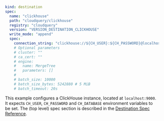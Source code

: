 ```yaml copy
kind: destination
spec:
  name: "clickhouse"
  path: "cloudquery/clickhouse"
  registry: "cloudquery"
  version: "VERSION_DESTINATION_CLICKHOUSE"
  write_mode: "append"
  spec:
    connection_string: "clickhouse://${CH_USER}:${CH_PASSWORD}@localhost:9000/${CH_DATABASE}"
    # Optional parameters
    # cluster: ""
    # ca_cert: ""
    # engine:
    #   name: MergeTree
    #   parameters: []
    #
    # batch_size: 10000
    # batch_size_bytes: 5242880 # 5 MiB
    # batch_timeout: 20s
```

This example configures a ClickHouse instance, located at `localhost:9000`.
It expects `CH_USER`, `CH_PASSWORD` and `CH_DATABASE` environment variables to be set.
The (top level) spec section is described in the [Destination Spec Reference](/docs/reference/destination-spec).
